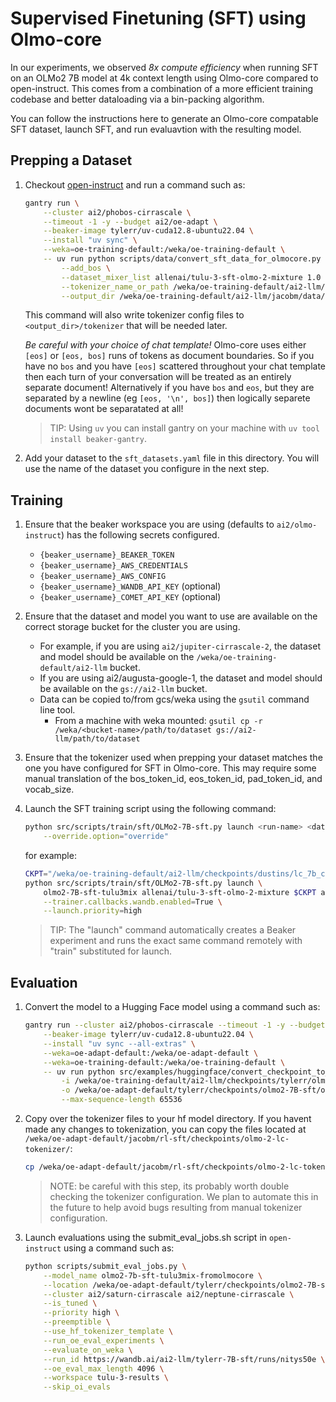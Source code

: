 # Supervised Finetuning (SFT) using Olmo-core

In our experiments, we observed *8x compute efficiency* when running SFT on an OLMo2 7B model at
4k context length using Olmo-core compared to open-instruct. This comes from a combination of a
more efficient training codebase and better dataloading via a bin-packing algorithm.

You can follow the instructions here to generate an Olmo-core compatable SFT dataset, launch SFT, and run evaluavtion with the resulting model.

## Prepping a Dataset

1. Checkout [open-instruct](https://github.com/allenai/open-instruct) and run a command such as:

    ```bash
    gantry run \
        --cluster ai2/phobos-cirrascale \
        --timeout -1 -y --budget ai2/oe-adapt \
        --beaker-image tylerr/uv-cuda12.8-ubuntu22.04 \
        --install "uv sync" \
        --weka=oe-training-default:/weka/oe-training-default \
        -- uv run python scripts/data/convert_sft_data_for_olmocore.py \
            --add_bos \
            --dataset_mixer_list allenai/tulu-3-sft-olmo-2-mixture 1.0 \
            --tokenizer_name_or_path /weka/oe-training-default/ai2-llm/checkpoints/dustins/lc_7b_cont_pretrain_final_anneal/step11921-hf \
            --output_dir /weka/oe-training-default/ai2-llm/jacobm/data/sft/jacobmorrison/tulu-3-sft-olmo-2-mixture
    ```

    This command will also write tokenizer config files to `<output_dir>/tokenizer` that will be needed later.

    *Be careful with your choice of chat template!* Olmo-core uses either `[eos]` or `[eos, bos]` runs of tokens as document
    boundaries. So if you have no `bos` and you have `[eos]` scattered throughout your chat template then each turn of
    your conversation will be treated as an entirely separate document! Alternatively if you have `bos` and `eos`, but they
    are separated by a newline (eg `[eos, '\n', bos]`) then logically separete documents wont be separatated at all!

    > TIP: Using `uv` you can install gantry on your machine with `uv tool install beaker-gantry`.

2. Add your dataset to the `sft_datasets.yaml` file in this directory. You will use the name of the
    dataset you configure in the next step.

## Training

1. Ensure that the beaker workspace you are using (defaults to `ai2/olmo-instruct`) has the following secrets configured.
    * `{beaker_username}_BEAKER_TOKEN`
    * `{beaker_username}_AWS_CREDENTIALS`
    * `{beaker_username}_AWS_CONFIG`
    * `{beaker_username}_WANDB_API_KEY`  (optional)
    * `{beaker_username}_COMET_API_KEY`  (optional)

2. Ensure that the dataset and model you want to use are available on the correct storage bucket for the cluster you are using.
    * For example, if you are using `ai2/jupiter-cirrascale-2`, the dataset and model should be available on the `/weka/oe-training-default/ai2-llm` bucket.
    * If you are using ai2/augusta-google-1, the dataset and model should be available on the `gs://ai2-llm` bucket.
    * Data can be copied to/from gcs/weka using the `gsutil` command line tool.
        * From a machine with weka mounted: `gsutil cp -r /weka/<bucket-name>/path/to/dataset gs://ai2-llm/path/to/dataset`

3. Ensure that the tokenizer used when prepping your dataset matches the one you have configured for SFT in Olmo-core.
    This may require some manual translation of the bos_token_id, eos_token_id, pad_token_id, and vocab_size.

4. Launch the SFT training script using the following command:

    ```bash
    python src/scripts/train/sft/OLMo2-7B-sft.py launch <run-name> <dataset-name> <olmo-core checkpoint> <cluster> \
        --override.option="override"
    ```

    for example:

    ```bash
    CKPT="/weka/oe-training-default/ai2-llm/checkpoints/dustins/lc_7b_cont_pretrain_final_anneal/step11921"
    python src/scripts/train/sft/OLMo2-7B-sft.py launch \
        olmo2-7B-sft-tulu3mix allenai/tulu-3-sft-olmo-2-mixture $CKPT ai2/jupiter-cirrascale-2 \
        --trainer.callbacks.wandb.enabled=True \
        --launch.priority=high
    ```

    > TIP: The "launch" command automatically creates a Beaker experiment and runs the exact same command remotely with "train" substituted for launch.

## Evaluation

1. Convert the model to a Hugging Face model using a command such as:

    ```bash
    gantry run --cluster ai2/phobos-cirrascale --timeout -1 -y --budget ai2/oe-adapt \
        --beaker-image tylerr/uv-cuda12.8-ubuntu22.04 \
        --install "uv sync --all-extras" \
        --weka=oe-adapt-default:/weka/oe-adapt-default \
        --weka=oe-training-default:/weka/oe-training-default \
        -- uv run python src/examples/huggingface/convert_checkpoint_to_hf.py \
            -i /weka/oe-training-default/ai2-llm/checkpoints/tylerr/olmo2-7B-sft/olmo2-7B-sft-tulu3mix/step4143 \
            -o /weka/oe-adapt-default/tylerr/checkpoints/olmo2-7B-sft/olmo2-7B-sft-tulu3mix/step4143-hf \
            --max-sequence-length 65536
    ```

2. Copy over the tokenizer files to your hf model directory. If you havent made any changes to tokenization, you can copy the files located at `/weka/oe-adapt-default/jacobm/rl-sft/checkpoints/olmo-2-lc-tokenizer/`:

    ```bash
    cp /weka/oe-adapt-default/jacobm/rl-sft/checkpoints/olmo-2-lc-tokenizer/* /weka/oe-adapt-default/tylerr/checkpoints/olmo2-7B-sft/olmo2-7B-sft-tulu3mix/step4143-hf
    ```

    > NOTE: be careful with this step, its probably worth double checking the tokenizer configuration. We plan to automate this in the future to help avoid bugs resulting from manual tokenizer configuration.

3. Launch evaluations using the submit_eval_jobs.sh script in `open-instruct` using a command such as:

    ```bash
    python scripts/submit_eval_jobs.py \
        --model_name olmo2-7b-sft-tulu3mix-fromolmocore \
        --location /weka/oe-adapt-default/tylerr/checkpoints/olmo2-7B-sft/olmo2-7B-sft-tulu3mix/step4143-hf \
        --cluster ai2/saturn-cirrascale ai2/neptune-cirrascale \
        --is_tuned \
        --priority high \
        --preemptible \
        --use_hf_tokenizer_template \
        --run_oe_eval_experiments \
        --evaluate_on_weka \
        --run_id https://wandb.ai/ai2-llm/tylerr-7B-sft/runs/nitys50e \
        --oe_eval_max_length 4096 \
        --workspace tulu-3-results \
        --skip_oi_evals
    ```

